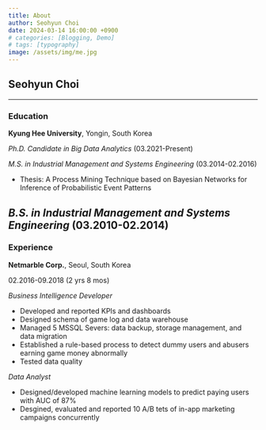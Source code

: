 ```yaml
---
title: About
author: Seohyun Choi
date: 2024-03-14 16:00:00 +0900
# categories: [Blogging, Demo]
# tags: [typography]
image: /assets/img/me.jpg
---
```


## Seohyun Choi
---

### Education
**Kyung Hee University**, Yongin, South Korea

_Ph.D. Candidate in Big Data Analytics_ (03.2021-Present)

_M.S. in Industrial Management and Systems Engineering_ (03.2014-02.2016)
- Thesis: A Process Mining Technique based on Bayesian Networks for Inference of Probabilistic Event Patterns

_B.S. in Industrial Management and Systems Engineering_ (03.2010-02.2014)
---

### Experience

**Netmarble Corp.**, Seoul, South Korea

02.2016-09.2018 (2 yrs 8 mos)

_Business Intelligence Developer_

- Developed and reported KPIs and dashboards
- Designed schema of game log and data warehouse
- Managed 5 MSSQL Severs: data backup, storage management, and data migration
- Established a rule-based process to detect dummy users and abusers earning game money abnormally
- Tested data quality

_Data Analyst_

- Designed/developed machine learning models to predict paying users with AUC of 87%
- Desgined, evaluated and reported 10 A/B tets of in-app marketing campaigns concurrently 